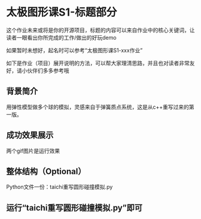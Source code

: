 # 太极图形课S1-标题部分
这个作业未来或将是你的开源项目，标题的内容可以来自作业中的核心关键词，让读者一眼看出你所完成的工作/做出的好玩demo

如果暂时未想好，起名时可以参考“太极图形课S1-xxx作业”

如下是作业（项目）展开说明的方法，可以帮大家理清思路，并且也对读者非常友好，请小伙伴们多多参考哦

## 背景简介

用弹性模型做多个球的模拟，灵感来自于弹簧质点系统，这是从c++重写过来的第一版。

## 成功效果展示

两个gif图片是运行效果

## 整体结构（Optional）
Python文件一份：taichi重写圆形碰撞模拟.py

## 运行“taichi重写圆形碰撞模拟.py”即可

